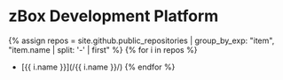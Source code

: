 # zBox Development Platform

{% assign repos = site.github.public_repositories | group_by_exp: "item", "item.name | split: '-' | first" %}
{% for i in repos %}
  * [{{ i.name }}](/{{ i.name }}/)
{% endfor %}
